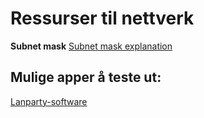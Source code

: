 # Ressurser til nettverk

**Subnet mask**
[Subnet mask explanation](https://www.youtube.com/watch?v=s_Ntt6eTn94)

## Mulige apper å teste ut:

[Lanparty-software](https://github.com/LANparties/awesome-lanparty-software)
